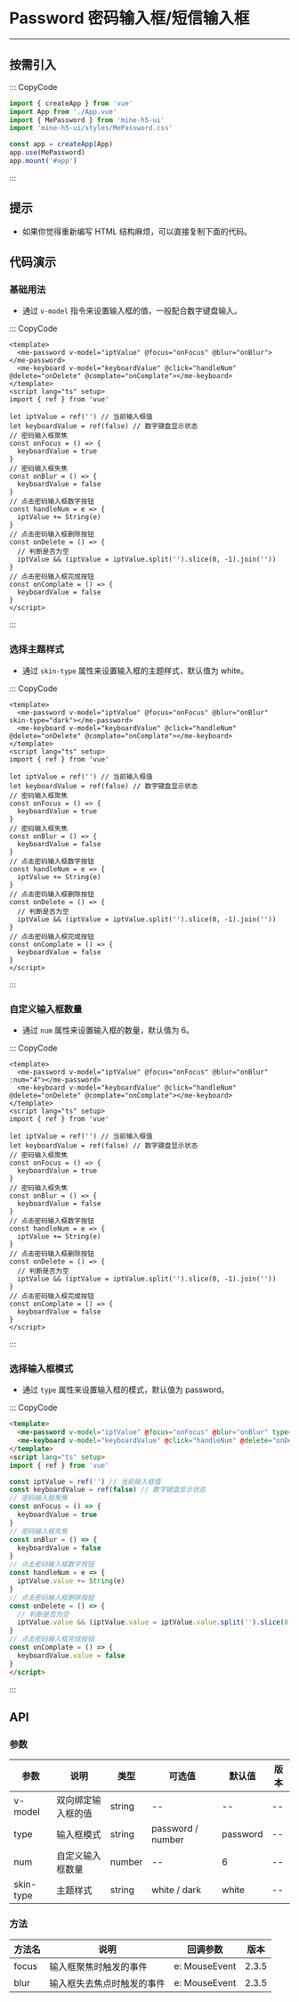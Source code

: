 # Password 密码输入框/短信输入框

---

## 按需引入

::: CopyCode

```js
import { createApp } from 'vue'
import App from './App.vue'
import { MePassword } from 'mine-h5-ui'
import 'mine-h5-ui/styles/MePassword.css'

const app = createApp(App)
app.use(MePassword)
app.mount('#app')
```

:::

## 提示

- 如果你觉得重新编写 HTML 结构麻烦，可以直接复制下面的代码。

## 代码演示

### 基础用法

- 通过 `v-model` 指令来设置输入框的值，一般配合数字键盘输入。

::: CopyCode

```vue
<template>
  <me-password v-model="iptValue" @focus="onFocus" @blur="onBlur"></me-password>
  <me-keyboard v-model="keyboardValue" @click="handleNum" @delete="onDelete" @complate="onComplate"></me-keyboard>
</template>
<script lang="ts" setup>
import { ref } from 'vue'

let iptValue = ref('') // 当前输入框值
let keyboardValue = ref(false) // 数字键盘显示状态
// 密码输入框聚焦
const onFocus = () => {
  keyboardValue = true
}
// 密码输入框失焦
const onBlur = () => {
  keyboardValue = false
}
// 点击密码输入框数字按钮
const handleNum = e => {
  iptValue += String(e)
}
// 点击密码输入框删除按钮
const onDelete = () => {
  // 判断是否为空
  iptValue && (iptValue = iptValue.split('').slice(0, -1).join(''))
}
// 点击密码输入框完成按钮
const onComplate = () => {
  keyboardValue = false
}
</script>
```

:::

### 选择主题样式

- 通过 `skin-type` 属性来设置输入框的主题样式，默认值为 white。

::: CopyCode

```vue
<template>
  <me-password v-model="iptValue" @focus="onFocus" @blur="onBlur" skin-type="dark"></me-password>
  <me-keyboard v-model="keyboardValue" @click="handleNum" @delete="onDelete" @complate="onComplate"></me-keyboard>
</template>
<script lang="ts" setup>
import { ref } from 'vue'

let iptValue = ref('') // 当前输入框值
let keyboardValue = ref(false) // 数字键盘显示状态
// 密码输入框聚焦
const onFocus = () => {
  keyboardValue = true
}
// 密码输入框失焦
const onBlur = () => {
  keyboardValue = false
}
// 点击密码输入框数字按钮
const handleNum = e => {
  iptValue += String(e)
}
// 点击密码输入框删除按钮
const onDelete = () => {
  // 判断是否为空
  iptValue && (iptValue = iptValue.split('').slice(0, -1).join(''))
}
// 点击密码输入框完成按钮
const onComplate = () => {
  keyboardValue = false
}
</script>
```

:::

### 自定义输入框数量

- 通过 `num` 属性来设置输入框的数量，默认值为 6。

::: CopyCode

```vue
<template>
  <me-password v-model="iptValue" @focus="onFocus" @blur="onBlur" :num="4"></me-password>
  <me-keyboard v-model="keyboardValue" @click="handleNum" @delete="onDelete" @complate="onComplate"></me-keyboard>
</template>
<script lang="ts" setup>
import { ref } from 'vue'

let iptValue = ref('') // 当前输入框值
let keyboardValue = ref(false) // 数字键盘显示状态
// 密码输入框聚焦
const onFocus = () => {
  keyboardValue = true
}
// 密码输入框失焦
const onBlur = () => {
  keyboardValue = false
}
// 点击密码输入框数字按钮
const handleNum = e => {
  iptValue += String(e)
}
// 点击密码输入框删除按钮
const onDelete = () => {
  // 判断是否为空
  iptValue && (iptValue = iptValue.split('').slice(0, -1).join(''))
}
// 点击密码输入框完成按钮
const onComplate = () => {
  keyboardValue = false
}
</script>
```

:::

### 选择输入框模式

- 通过 `type` 属性来设置输入框的模式，默认值为 password。

::: CopyCode

```HTML
<template>
  <me-password v-model="iptValue" @focus="onFocus" @blur="onBlur" type="number"></me-password>
  <me-keyboard v-model="keyboardValue" @click="handleNum" @delete="onDelete" @complate="onComplate"></me-keyboard>
</template>
<script lang="ts" setup>
import { ref } from 'vue'

const iptValue = ref('') // 当前输入框值
const keyboardValue = ref(false) // 数字键盘显示状态
// 密码输入框聚焦
const onFocus = () => {
  keyboardValue = true
}
// 密码输入框失焦
const onBlur = () => {
  keyboardValue = false
}
// 点击密码输入框数字按钮
const handleNum = e => {
  iptValue.value += String(e)
}
// 点击密码输入框删除按钮
const onDelete = () => {
  // 判断是否为空
  iptValue.value && (iptValue.value = iptValue.value.split('').slice(0, -1).join(''))
}
// 点击密码输入框完成按钮
const onComplate = () => {
  keyboardValue.value = false
}
</script>
```

:::

## API

### 参数

| 参数      | 说明               | 类型   | 可选值            | 默认值   | 版本 |
| --------- | ------------------ | ------ | ----------------- | -------- | ---- |
| v-model   | 双向绑定输入框的值 | string | --                | --       | --   |
| type      | 输入框模式         | string | password / number | password | --   |
| num       | 自定义输入框数量   | number | --                | 6        | --   |
| skin-type | 主题样式           | string | white / dark      | white    | --   |

### 方法

| 方法名 | 说明                       | 回调参数      | 版本  |
| ------ | -------------------------- | ------------- | ----- |
| focus  | 输入框聚焦时触发的事件     | e: MouseEvent | 2.3.5 |
| blur   | 输入框失去焦点时触发的事件 | e: MouseEvent | 2.3.5 |
